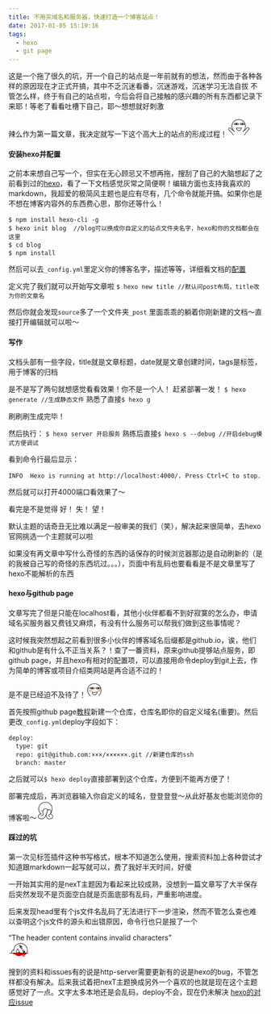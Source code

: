 ```yaml
---
title: 不用买域名和服务器，快速打造一个博客站点！
date: 2017-01-05 15:19:16
tags:
  - hexo
  - git page
---
```

这是一个拖了很久的坑，开一个自己的站点是一年前就有的想法，然而由于各种各样的原因现在才正式开搞，其中不乏沉迷看番，沉迷游戏，沉迷学习无法自拔
不管怎么样，终于有自己的站点啦，今后会将自己接触的感兴趣的所有东西都记录下来耶！等老了看看吐槽下自己，耶～想想就好刺激

辣么作为第一篇文章，我决定就写一下这个高大上的站点的形成过程！<img src="/images/emoticon/67.gif" alt="开心" style="display:inline; margin:0;">
<!-- more -->
#### 安装hexo并配置
之前本来想自己写一个，但实在无心顾忌又不想再拖，搜刮了自己的大脑想起了之前看到过的[hexo](https://hexo.io/)，看了一下文档感觉灰常之简便啊！编辑方面也支持我喜欢的markdown，我超爱的极简风主题也是应有尽有，几个命令就能开搞。如果你也是不想在博客内容外的东西费心思，那你还等什么！

```
$ npm install hexo-cli -g
$ hexo init blog  //blog可以换成你自定义的站点文件夹名字，hexo和你的文档都会在这里
$ cd blog
$ npm install
```
然后可以去`_config.yml`里定义你的博客名字，描述等等，详细看文档的[配置](https://hexo.io/zh-cn/docs/configuration.html)

定义完了我们就可以开始写文章啦
`$ hexo new title //默认问post布局，title改为你的文章名`

然后你就会发现`source`多了一个文件夹`_post` 里面乖乖的躺着你刚新建的文档～直接打开编辑就可以啦～

#### 写作
文档头部有一些字段，title就是文章标题，date就是文章创建时间，tags是标签，用于博客的归档

是不是写了两句就想感觉看看效果！你不是一个人！
赶紧部署一发！
`$ hexo generate //生成静态文件`
熟悉了直接`$ hexo g`

刷刷刷生成完毕！

然后执行：
`$ hexo server 开启服务`
熟练后直接`$ hexo s --debug //开启debug模式方便调试`

看到命令行最后显示：

`INFO  Hexo is running at http://localhost:4000/. Press Ctrl+C to stop.`

然后就可以打开4000端口看效果了～

看完是不是觉得 好！ 失！ 望！

默认主题的话奇丑无比难以满足一般审美的我们（笑），解决起来很简单，去hexo官网挑选一个主题就可以啦

如果没有再文章中写什么奇怪的东西的话保存的时候浏览器那边是自动刷新的（是的我被自己写的奇怪的东西坑过。。。），页面中有乱码也要看看是不是文章里写了hexo不能解析的东西

#### hexo与github page
文章写完了但是只能在localhost看，其他小伙伴都看不到好寂寞的怎么办，申请域名买服务器又费钱又麻烦，有没有什么服务可以帮我们做到这些事情呢？

这时候我突然想起之前看到很多小伙伴的博客域名后缀都是github.io，诶，他们和github是有什么不正当关系？！查了一番资料，原来github提够站点服务，即github page，并且hexo有相对的配置项，可以直接用命令deploy到git上去，作为简单的博客或项目介绍类网站是再合适不过的！

是不是已经迫不及待了！<img src="/images/emoticon/52.gif" alt="迫不及待" style="display:inline; margin:0;">

首先按照github page[教程](https://pages.github.com/)新建一个仓库，仓库名即你的自定义域名(重要)。然后更改`_config.yml`deploy字段如下：
```
deploy:
  type: git
  repo: git@github.com:×××/××××××.git //新建仓库的ssh
  branch: master
```
之后就可以`$ hexo deploy`直接部署到这个仓库，方便到不能再方便了！

部署完成后，再浏览器输入你自定义的域名，登登登登～从此好基友也能浏览你的博客啦～<img src="/images/emoticon/71.gif" alt="好基友" style="display:inline; margin:0;">

#### 踩过的坑

第一次见标签插件这种书写格式，根本不知道怎么使用，搜索资料加上各种尝试才知道跟markdown一起写就可以，费了我好半天时间，好傻

一开始其实用的是nexT主题因为看起来比较成熟，没想到一篇文章写了大半保存后突然发现不是页面空白就是页面底部有乱码，严重影响进度。

后来发现head里有个js文件名乱码了无法进行下一步渲染，然而不管怎么查也难以查明这个js文件的源头和出错原因，命令行也只是报了一个
<div class="tip">“The header content contains invalid characters”</div>

<img src="/images/emoticon/58.gif" alt="吐血" style="display:inline; margin:0;">

搜到的资料和issues有的说是http-server需要更新有的说是hexo的bug，不管怎样都没有解决。后来我试着把nexT主题换成另外一个喜欢的也就是现在这个主题感觉好了一点。文字太多本地还是会乱码，deploy不会，现在仍未解决
[hexo的对应issue](https://github.com/hexojs/hexo/issues/2285)

















